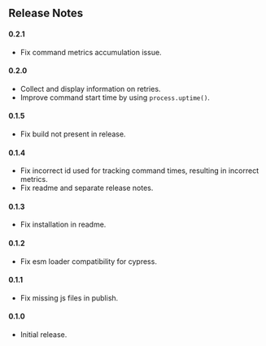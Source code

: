 ## Release Notes

#### 0.2.1

- Fix command metrics accumulation issue.

#### 0.2.0

- Collect and display information on retries.
- Improve command start time by using `process.uptime()`. 

#### 0.1.5

- Fix build not present in release. 

#### 0.1.4

- Fix incorrect id used for tracking command times, resulting in incorrect metrics.
- Fix readme and separate release notes.

#### 0.1.3

- Fix installation in readme.

#### 0.1.2

- Fix esm loader compatibility for cypress.

#### 0.1.1

- Fix missing js files in publish.

#### 0.1.0

- Initial release.
